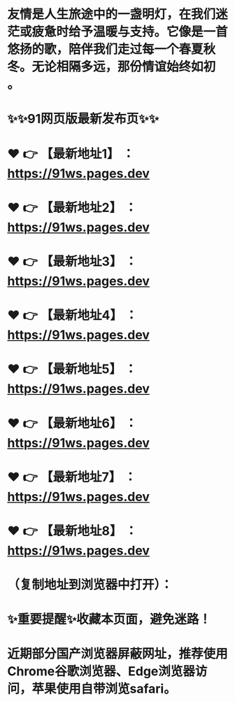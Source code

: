 # 友情是人生旅途中的一盏明灯，在我们迷茫或疲惫时给予温暖与支持。它像是一首悠扬的歌，陪伴我们走过每一个春夏秋冬。无论相隔多远，那份情谊始终如初 。
# ✨✨91网页版最新发布页✨✨
# ❤️ 👉 【最新地址1】 ：https://91ws.pages.dev
# ❤️ 👉 【最新地址2】 ：https://91ws.pages.dev
# ❤️ 👉 【最新地址3】 ：https://91ws.pages.dev
# ❤️ 👉 【最新地址4】 ：https://91ws.pages.dev
# ❤️ 👉 【最新地址5】 ：https://91ws.pages.dev
# ❤️ 👉 【最新地址6】 ：https://91ws.pages.dev
# ❤️ 👉 【最新地址7】 ：https://91ws.pages.dev
# ❤️ 👉 【最新地址8】 ：https://91ws.pages.dev
# （复制地址到浏览器中打开）：
# ✨重要提醒✨收藏本页面，避免迷路！
# 近期部分国产浏览器屏蔽网址，推荐使用Chrome谷歌浏览器、Edge浏览器访问，苹果使用自带浏览safari。
